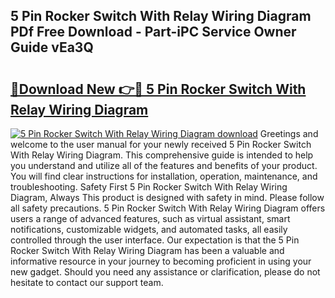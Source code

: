 ## 5 Pin Rocker Switch With Relay Wiring Diagram PDf Free Download - Part-iPC Service Owner Guide vEa3Q

# <h2><a href="http://dfsu9bz.blite.top/?on=5+Pin+Rocker+Switch+With+Relay+Wiring+Diagram">🔗Download New 👉🔴 5 Pin Rocker Switch With Relay Wiring Diagram</a></h2>

[![5 Pin Rocker Switch With Relay Wiring Diagram download](https://i.imgur.com/lujVjoI.png)](http://dfsu9bz.blite.top/?on=5+Pin+Rocker+Switch+With+Relay+Wiring+Diagram)
Greetings and welcome to the user manual for your newly received 5 Pin Rocker Switch With Relay Wiring Diagram. This comprehensive guide is intended to help you understand and utilize all of the features and benefits of your product. You will find clear instructions for installation, operation, maintenance, and troubleshooting. Safety First 5 Pin Rocker Switch With Relay Wiring Diagram, Always This product is designed with safety in mind. Please follow all safety precautions. 5 Pin Rocker Switch With Relay Wiring Diagram offers users a range of advanced features, such as virtual assistant, smart notifications, customizable widgets, and automated tasks, all easily controlled through the user interface. Our expectation is that the 5 Pin Rocker Switch With Relay Wiring Diagram has been a valuable and informative resource in your journey to becoming proficient in using your new gadget. Should you need any assistance or clarification, please do not hesitate to contact our support team.
